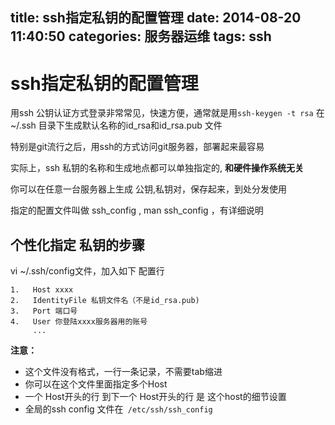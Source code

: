 title: ssh指定私钥的配置管理
date: 2014-08-20 11:40:50
categories: 服务器运维
tags: ssh
---
# ssh指定私钥的配置管理

用ssh 公钥认证方式登录非常常见，快速方便，通常就是用`ssh-keygen -t rsa` 在 ~/.ssh 目录下生成默认名称的id_rsa和id_rsa.pub 文件

特别是git流行之后，用ssh的方式访问git服务器，部署起来最容易

实际上，ssh 私钥的名称和生成地点都可以单独指定的, **和硬件操作系统无关**
<!--more-->
你可以在任意一台服务器上生成 公钥,私钥对，保存起来，到处分发使用

指定的配置文件叫做 ssh_config , man ssh_config ，有详细说明

## 个性化指定 私钥的步骤

vi ~/.ssh/config文件，加入如下 配置行
```
1.   Host xxxx
2.   IdentityFile 私钥文件名（不是id_rsa.pub)
3.   Port 端口号
4.   User 你登陆xxxx服务器用的账号
     ...
```

**注意：**

+ 这个文件没有格式，一行一条记录，不需要tab缩进
+ 你可以在这个文件里面指定多个Host
+ 一个 Host开头的行 到下一个 Host开头的行 是 这个host的细节设置
+ 全局的ssh config 文件在` /etc/ssh/ssh_config`